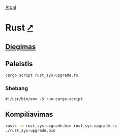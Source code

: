 [Atgal](./readme.md)

# Rust [&#x2B67;](https://www.rust-lang.org/)

## [Diegimas](../install/rust_readme.md)

## Paleistis

```bash
cargo script rust_sys-upgrade.rs
```

### Shebang

```shebang
#!/usr/bin/env -S run-cargo-script
```

## Kompiliavimas

```bash
rustc -o rust_sys-upgrade.bin rust_sys-upgrade.rs
./rust_sys-upgrade.bin
```
